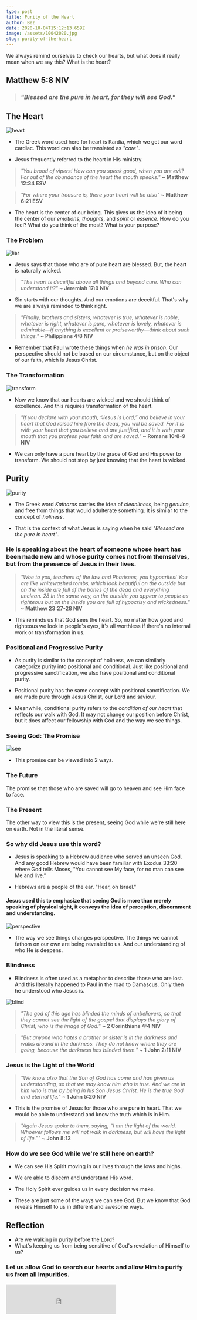```yaml
---
type: post
title: Purity of the Heart
author: Bez
date: 2020-10-04T15:12:13.659Z
image: /assets/10042020.jpg
slug: purity-of-the-heart
---
```

We always remind ourselves to check our hearts, but what does it really mean when we say this? What is the heart?

## Matthew 5:8 NIV
> ### *"Blessed are the pure in heart, for they will see God."*

## The Heart
![heart](https://media.giphy.com/media/UQOtfc9uIXVv9IidCD/giphy.gif)

- The Greek word used here for heart is Kardia, which we get our word cardiac. This word can also be translated as *"core"*.

- Jesus frequently referred to the heart in His ministry. 

> *"You brood of vipers! How can you speak good, when you are evil? For out of the abundance of the heart the mouth speaks."* **~ Matthew 12:34 ESV**

> *"For where your treasure is, there your heart will be also"* **~ Matthew 6:21 ESV**

- The heart is the center of our being. This gives us the idea of it being the center of our *emotions*, *thoughts*, and *spirit* or *essence*. How do you feel? What do you think of the most? What is your purpose?

### The Problem

![liar](https://media.giphy.com/media/xT8qBfg1MafEkVmgk8/giphy.gif)

-  Jesus says that those who are of pure heart are blessed. But, the heart is naturally wicked.

> *"The heart is deceitful above all things and beyond cure. Who can understand it?"* **~ Jeremiah 17:9 NIV**

- Sin starts with our thoughts. And our emotions are deceitful. That's why we are always reminded to think right.

> *"Finally, brothers and sisters, whatever is true, whatever is noble, whatever is right, whatever is pure, whatever is lovely, whatever is admirable—if anything is excellent or praiseworthy—think about such things."* **~ Philippians 4:8 NIV**

- Remember that Paul wrote these things when *he was in prison*. Our perspective should not be based on our circumstance, but on the object of our faith, which is Jesus Christ.

### The Transformation
![transform](https://media.giphy.com/media/RLVHPJJv7jY1q/giphy.gif)

- Now we know that our hearts are wicked and we should think of excellence. And this requires transformation of the heart.

> *"If you declare with your mouth, “Jesus is Lord,” and believe in your heart that God raised him from the dead, you will be saved. For it is with your heart that you believe and are justified, and it is with your mouth that you profess your faith and are saved."* **~ Romans 10:8-9 NIV**

- We can only have a pure heart by the grace of God and His power to transform. We should not stop by just knowing that the heart is wicked.

## Purity
![purity](https://media.giphy.com/media/ZCMUXl3a9fuUZ9sjFj/giphy.gif)
- The Greek word *Katharos* carries the idea of *cleanliness*, being *genuine*, and free from things that would adulterate something. It is similar to the concept of *holiness*.

- That is the context of what Jesus is saying when he said *"Blessed are the pure in heart"*. 

### He is speaking about the heart of someone whose heart has been made new and whose purity comes not from themselves, but from the presence of Jesus in their lives.

> *"Woe to you, teachers of the law and Pharisees, you hypocrites! You are like whitewashed tombs, which look beautiful on the outside but on the inside are full of the bones of the dead and everything unclean. 28 In the same way, on the outside you appear to people as righteous but on the inside you are full of hypocrisy and wickedness."* **~ Matthew 23:27-28 NIV**

- This reminds us that God sees the heart. So, no matter how good and righteous we look in people's eyes, it's all worthless if there's no internal work or transformation in us.

### Positional and Progressive Purity
- As purity is similar to the concept of holiness, we can similarly categorize purity into positional and conditional. Just like positional and progressive sanctification, we also have positional and conditional purity.

- Positional purity has the same concept with positional sanctification. We are made pure through Jesus Christ, our Lord and saviour.

- Meanwhile, conditional purity refers to the *condition of our heart* that reflects our walk with God. It may not change our position before Christ, but it does affect our fellowship with God and the way we see things.

### Seeing God: The Promise
![see](https://media.giphy.com/media/fikcSiz20fgfT9M7XX/giphy.gif)

- This promise can be viewed into 2 ways.

### The Future
The promise that those who are saved will go to heaven and see Him face to face.

### The Present
The other way to view this is the present, seeing God while we're still here on earth. Not in the literal sense. 

### So why did Jesus use this word?
- Jesus is speaking to a Hebrew audience who served an unseen God. And any good Hebrew would have been familiar with Exodus 33:20 where God tells Moses, "You cannot see My face, for no man can see Me and live."

- Hebrews are a people of the ear. "Hear, oh Israel."

#### Jesus used this to emphasize that seeing God is more than merely speaking of physical sight, it conveys the idea of perception, discernment and understanding.

![perspective](http://www.quickmeme.com/img/9e/9eaa34272b808c04437b60f92f3edd940e3ac00468d33fe333669aab2975b733.jpg)

- The way we see things changes perspective. The things we cannot fathom on our own are being revealed to us. And our understanding of who He is deepens.

### Blindness

- Blindness is often used as a metaphor to describe those who are lost. And this literally happened to Paul in the road to Damascus. Only then he understood who Jesus is.

![blind](https://media.giphy.com/media/joZUiTQGU0276rgqFr/giphy.gif)

> *"The god of this age has blinded the minds of unbelievers, so that they cannot see the light of the gospel that displays the glory of Christ, who is the image of God."* **~ 2 Corinthians 4:4 NIV**

> *"But anyone who hates a brother or sister is in the darkness and walks around in the darkness. They do not know where they are going, because the darkness has blinded them."* **~ 1 John 2:11 NIV**

### Jesus is the Light of the World

> *"We know also that the Son of God has come and has given us understanding, so that we may know him who is true. And we are in him who is true by being in his Son Jesus Christ. He is the true God and eternal life."* **~ 1 John 5:20 NIV**

- This is the promise of Jesus for those who are pure in heart. That we would be able to understand and know the truth which is in Him.

> *"Again Jesus spoke to them, saying, “I am the light of the world. Whoever follows me will not walk in darkness, but will have the light of life.”"* **~ John 8:12**

### How do we see God while we're still here on earth?
- We can see His Spirit moving in our lives through the lows and highs.

- We are able to discern and understand His word.

- The Holy Spirit ever guides us in every decision we make.

- These are just some of the ways we can see God. But we know that God reveals Himself to us in different and awesome ways.

## Reflection

- Are we walking in purity before the Lord?
- What's keeping us from being sensitive of God's revelation of Himself to us?

### Let us allow God to search our hearts and allow Him to purify us from all impurities.

<div class="youtube-wrapper">
<iframe src="https://open.spotify.com/embed/track/40q0zi9i9YdCqrZDfALRDR" width="300" height="80" frameborder="0" allowtransparency="true" allow="encrypted-media"></iframe>
</div>






